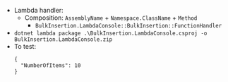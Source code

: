 - Lambda handler:
  - Composition: `AssemblyName` + `Namespace.ClassName` + `Method`
    - `BulkInsertion.LambdaConsole::BulkInsertion::FunctionHandler`
- `dotnet lambda package .\BulkInsertion.LambdaConsole.csproj -o BulkInsertion.LambdaConsole.zip`
- To test:
  ```
  {
    "NumberOfItems": 10
  }
  ```
